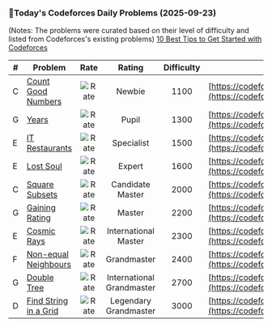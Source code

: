 ### 🌟Today's Codeforces Daily Problems (2025-09-23)
(Notes: The problems were curated based on their level of difficulty and listed from Codeforces's existing problems)
[10 Best Tips to Get Started with Codeforces](https://github.com/ika9810/Codeforces-Daily-Problems/blob/main/10%20Best%20Tips%20to%20Get%20Started%20with%20Codeforces.md)

| # | Problem | Rate| Rating | Difficulty | Contest |
|---| ----- | :--------: | :----------: | :----------: | ---------- |
|C|[Count Good Numbers](https://codeforces.com/contest/2125/problem/C)|![Rate](https://img.shields.io/badge/Newbie-1100-lightgrey)|Newbie|1100|[https://codeforces.com/contest/2125](https://codeforces.com/contest/2125)|
|G|[Years](https://codeforces.com/contest/1424/problem/G)|![Rate](https://img.shields.io/badge/Pupil-1300-brightgreen)|Pupil|1300|[https://codeforces.com/contest/1424](https://codeforces.com/contest/1424)|
|E|[IT Restaurants](https://codeforces.com/contest/212/problem/E)|![Rate](https://img.shields.io/badge/Specialist-1500-9cf)|Specialist|1500|[https://codeforces.com/contest/212](https://codeforces.com/contest/212)|
|E|[Lost Soul](https://codeforces.com/contest/2117/problem/E)|![Rate](https://img.shields.io/badge/Expert-1600-blue)|Expert|1600|[https://codeforces.com/contest/2117](https://codeforces.com/contest/2117)|
|C|[Square Subsets](https://codeforces.com/contest/895/problem/C)|![Rate](https://img.shields.io/badge/Candidate%20Master-2000-blueviolet)|Candidate Master|2000|[https://codeforces.com/contest/895](https://codeforces.com/contest/895)|
|G|[Gaining Rating](https://codeforces.com/contest/1772/problem/G)|![Rate](https://img.shields.io/badge/Master-2200-orange)|Master|2200|[https://codeforces.com/contest/1772](https://codeforces.com/contest/1772)|
|E|[Cosmic Rays](https://codeforces.com/contest/2002/problem/E)|![Rate](https://img.shields.io/badge/International%20Master-2300-orange)|International Master|2300|[https://codeforces.com/contest/2002](https://codeforces.com/contest/2002)|
|F|[Non-equal Neighbours](https://codeforces.com/contest/1585/problem/F)|![Rate](https://img.shields.io/badge/Grandmaster-2400-red)|Grandmaster|2400|[https://codeforces.com/contest/1585](https://codeforces.com/contest/1585)|
|G|[Double Tree](https://codeforces.com/contest/1140/problem/G)|![Rate](https://img.shields.io/badge/International%20Grandmaster-2700-red)|International Grandmaster|2700|[https://codeforces.com/contest/1140](https://codeforces.com/contest/1140)|
|D|[Find String in a Grid](https://codeforces.com/contest/1252/problem/D)|![Rate](https://img.shields.io/badge/Legendary%20Grandmaster-3000-red)|Legendary Grandmaster|3000|[https://codeforces.com/contest/1252](https://codeforces.com/contest/1252)|
